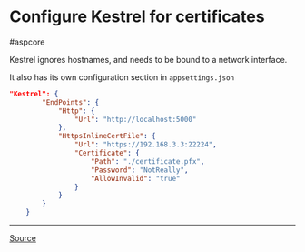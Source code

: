 # Configure Kestrel for certificates
#aspcore 

Kestrel ignores hostnames, and needs to be bound to a network interface.

It also has its own configuration section in `appsettings.json`

```json
"Kestrel": {
        "EndPoints": {
            "Http": {
                "Url": "http://localhost:5000"
            },
            "HttpsInlineCertFile": {
                "Url": "https://192.168.3.3:22224",
                "Certificate": {
                    "Path": "./certificate.pfx",
                    "Password": "NotReally",
                    "AllowInvalid": "true"
                }
            }
        }
    }
```

---

[Source](https://stackoverflow.com/questions/53430278/problems-running-configure-self-hosted-console-application-asp-net-core-2-1-ke/53435289#53435289)
